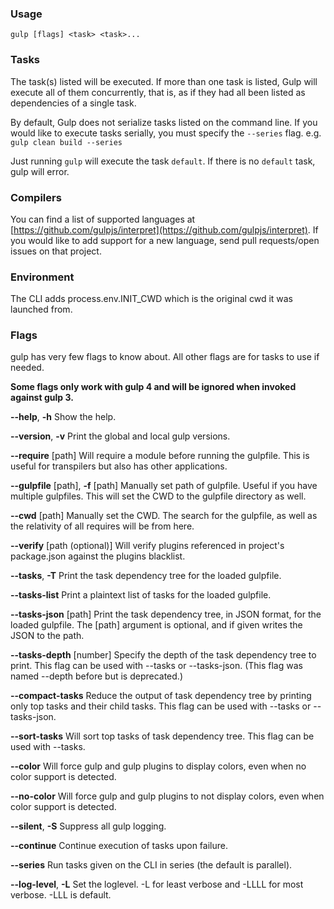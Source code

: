 ### Usage

`gulp [flags] <task> <task>...`

### Tasks

The task(s) listed will be executed.
If more than one task is listed, Gulp will execute all of them
concurrently, that is, as if they had all been listed as dependencies of
a single task.

By default, Gulp does not serialize tasks listed on the command line. If you would like to execute tasks serially, you must specify the `--series` flag. e.g. `gulp clean build --series`

Just running `gulp` will execute the task `default`. If there is no
`default` task, gulp will error.

### Compilers

You can find a list of supported languages at [https://github.com/gulpjs/interpret](https://github.com/gulpjs/interpret). If you would like to add support for a new language, send pull requests/open issues on that project.

### Environment

The CLI adds process.env.INIT_CWD which is the original cwd it was launched from.

### Flags

gulp has very few flags to know about. All other flags are for tasks to use if needed.

**Some flags only work with gulp 4 and will be ignored when invoked against gulp 3.**

**--help**, **-h**
    Show the help.

**--version**, **-v**
    Print the global and local gulp versions.

**--require** [path]
    Will require a module before running the gulpfile. This is useful for transpilers but also has other applications.

**--gulpfile** [path], **-f** [path]
    Manually set path of gulpfile. Useful if you have multiple gulpfiles. This will set the CWD to the gulpfile directory as well.

**--cwd** [path]
    Manually set the CWD. The search for the gulpfile, as well as the relativity of all requires will be from here.

**--verify** [path (optional)]
    Will verify plugins referenced in project's package.json against the plugins blacklist.

**--tasks**, **-T**
    Print the task dependency tree for the loaded gulpfile.

**--tasks-list**
    Print a plaintext list of tasks for the loaded gulpfile.

**--tasks-json** [path]
    Print the task dependency tree, in JSON format, for the loaded gulpfile. The [path] argument is optional, and if given writes the JSON to the path.

**--tasks-depth** [number]
    Specify the depth of the task dependency tree to print. This flag can be used with --tasks or --tasks-json. (This flag was named --depth before but is deprecated.)

**--compact-tasks**
    Reduce the output of task dependency tree by printing only top tasks and their child tasks. This flag can be used with --tasks or --tasks-json.

**--sort-tasks**
    Will sort top tasks of task dependency tree. This flag can be used with --tasks.

**--color**
    Will force gulp and gulp plugins to display colors, even when no color support is detected.

**--no-color**
    Will force gulp and gulp plugins to not display colors, even when color support is detected.

**--silent**, **-S**
    Suppress all gulp logging.

**--continue**
    Continue execution of tasks upon failure.

**--series**
    Run tasks given on the CLI in series (the default is parallel).

**--log-level**, **-L**
    Set the loglevel. -L for least verbose and -LLLL for most verbose. -LLL is default.
